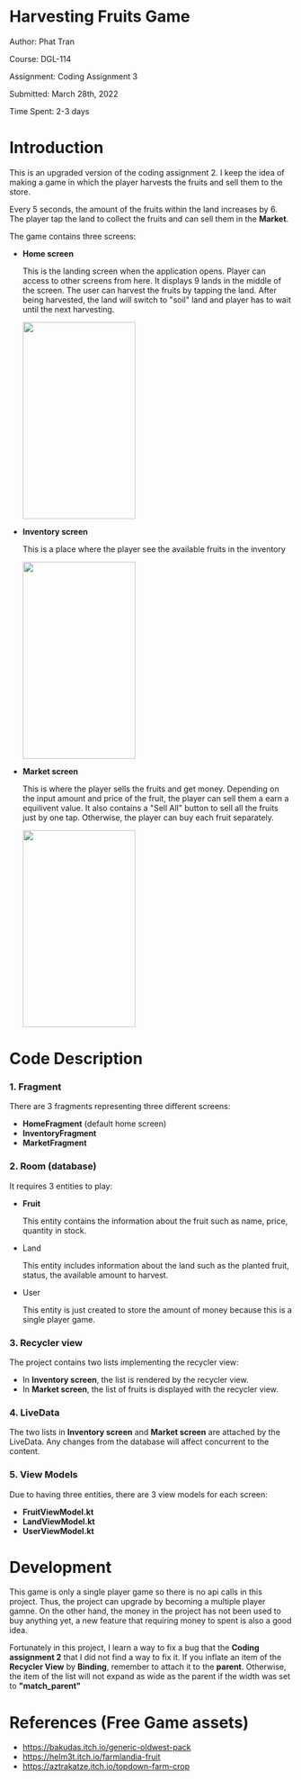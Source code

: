 # Harvesting Fruits Game

Author: Phat Tran

Course: DGL-114

Assignment: Coding Assignment 3

Submitted: March 28th, 2022

Time Spent: 2-3 days

# Introduction
This is an upgraded version of the coding assignment 2. I keep the idea of making a game in which the player harvests the fruits and sell them to the store. 

Every 5 seconds, the amount of the fruits within the land increases by 6. The player tap the land to collect the fruits and can sell them in the **Market**.

The game contains three screens:

- **Home screen**
  
  This is the landing screen when the application opens. Player can access to other screens from here. It displays 9 lands in the middle of the screen. The user can harvest the fruits by tapping the land. After being harvested, the land will switch to "soil" land and player has to wait until the next harvesting.
  
  <img src="https://user-images.githubusercontent.com/45039354/160941005-ded640b1-6309-45ca-854a-1a9b1c0cf3d6.png" width="200" height="350">
  
- **Inventory screen**

  This is a place where the player see the available fruits in the inventory

  <img src="https://user-images.githubusercontent.com/45039354/160941370-180e52b6-36c3-40ab-84af-5e52892d8e80.png" width="200" height="350">
  
- **Market screen**

  This is where the player sells the fruits and get money. Depending on the input amount and price of the fruit, the player can sell them a earn a equilivent value. It also contains a "Sell All" button to sell all the fruits just by one tap. Otherwise, the player can buy each fruit separately.

  <img src="https://user-images.githubusercontent.com/45039354/160941415-3aa7c8c4-c0b0-4566-bc91-8fcdd91ecd53.png" width="200" height="350">

# Code Description
### 1. Fragment

There are 3 fragments representing three different screens:
- **HomeFragment** (default home screen)
- **InventoryFragment**
- **MarketFragment**

### 2. Room (database)
It requires 3 entities to play:
- **Fruit**
  
  This entity contains the information about the fruit such as name, price, quantity in stock. 
  
- Land

  This entity includes information about the land such as the planted fruit, status, the available amount to harvest.

- User
  
  This entity is just created to store the amount of money because this is a single player game.
  
### 3. Recycler view
The project contains two lists implementing the recycler view:
 - In **Inventory screen**, the list is rendered by the recycler view.
 - In **Market screen**, the list of fruits is displayed with the recycler view.

### 4. LiveData
The two lists in **Inventory screen** and **Market screen** are attached by the LiveData. Any changes from the database will affect concurrent to the content.

### 5. View Models
Due to having three entities, there are 3 view models for each screen:
- **FruitViewModel.kt**
- **LandViewModel.kt**
- **UserViewModel.kt**

# Development
This game is only a single player game so there is no api calls in this project. Thus, the project can upgrade by becoming a multiple player gamne. On the other hand, the money in the project has not been used to buy anything yet, a new feature that requiring money to spent is also a good idea.

Fortunately in this project, I learn a way to fix a bug that the **Coding assignment 2** that I did not find a way to fix it. If you inflate an item of the **Recycler View** by **Binding**, remember to attach it to the **parent**. Otherwise, the item of the list will not expand as wide as the parent if the width was set to **"match_parent"**

# References (Free Game assets)
* https://bakudas.itch.io/generic-oldwest-pack
* https://helm3t.itch.io/farmlandia-fruit
* https://aztrakatze.itch.io/topdown-farm-crop
